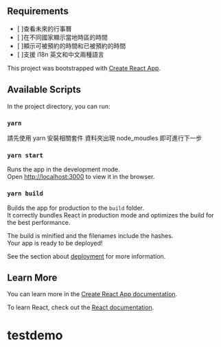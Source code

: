 ## Requirements

-   [ ]查看未來的行事曆
-   [ ]在不同國家顯示當地時區的時間
-   [ ]顯示可被預約的時間和已被預約的時間
-   [ ]支援 i18n 英文和中文兩種語言

This project was bootstrapped with [Create React App](https://github.com/facebook/create-react-app).

## Available Scripts

In the project directory, you can run:

### `yarn`

請先使用 yarn 安裝相關套件
資料夾出現 node_moudles 即可進行下一步

### `yarn start`

Runs the app in the development mode.<br />
Open [http://localhost:3000](http://localhost:3000) to view it in the browser.

### `yarn build`

Builds the app for production to the `build` folder.<br />
It correctly bundles React in production mode and optimizes the build for the best performance.

The build is minified and the filenames include the hashes.<br />
Your app is ready to be deployed!

See the section about [deployment](https://facebook.github.io/create-react-app/docs/deployment) for more information.

## Learn More

You can learn more in the [Create React App documentation](https://facebook.github.io/create-react-app/docs/getting-started).

To learn React, check out the [React documentation](https://reactjs.org/).

# testdemo
